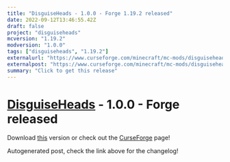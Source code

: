 ```yaml
---
title: "DisguiseHeads - 1.0.0 - Forge 1.19.2 released"
date: 2022-09-12T13:46:55.42Z
draft: false
project: "disguiseheads"
mcversion: "1.19.2"
modversion: "1.0.0"
tags: ["disguiseheads", "1.19.2"]
externalurl: "https://www.curseforge.com/minecraft/mc-mods/disguiseheads/files/3985079"
externalpost: "https://www.curseforge.com/minecraft/mc-mods/disguiseheads/files/3985079"
summary: "Click to get this release"
---
```

# [DisguiseHeads](/project/disguiseheads) - 1.0.0 - Forge released
Download [this](https://www.curseforge.com/minecraft/mc-mods/disguiseheads/files/3985079) version or check out the [CurseForge](https://www.curseforge.com/minecraft/mc-mods/disguiseheads) page!

Autogenerated post, check the link above for the changelog!
